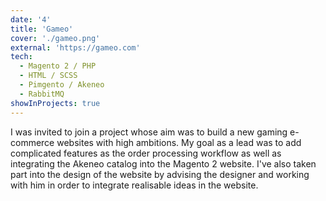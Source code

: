 ```yaml
---
date: '4'
title: 'Gameo'
cover: './gameo.png'
external: 'https://gameo.com'
tech:
  - Magento 2 / PHP
  - HTML / SCSS
  - Pimgento / Akeneo
  - RabbitMQ
showInProjects: true
---
```


I was invited to join a project whose aim was to build a new gaming e-commerce websites with high ambitions. My goal as a lead was to add complicated features as the order processing workflow as well as integrating the Akeneo catalog into the Magento 2 website.
I've also taken part into the design of the website by advising the designer and working with him in order to integrate realisable ideas in the website.
